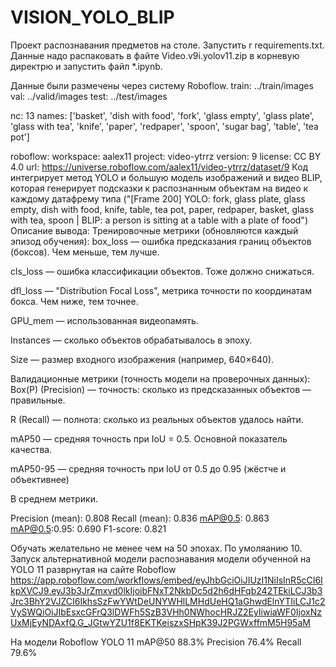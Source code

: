 # VISION_YOLO_BLIP
Проект распознавания предметов на столе. Запустить r requirements.txt. Данные надо распаковать в файте Video.v9i.yolov11.zip в корневую директрю и запустить файл *.ipynb.

Данные были размечены через систему Roboflow.
train: ../train/images
val: ../valid/images
test: ../test/images

nc: 13
names: ['basket', 'dish with food', 'fork', 'glass empty', 'glass plate', 'glass with tea', 'knife', 'paper', 'redpaper', 'spoon', 'sugar bag', 'table', 'tea pot']

roboflow:
  workspace: aalex11
  project: video-ytrrz
  version: 9
  license: CC BY 4.0
  url: https://universe.roboflow.com/aalex11/video-ytrrz/dataset/9
Код интегрирует метод YOLO и большую модель изображений и видео BLIP, которая генерирует подсказки к распознанным объектам на видео к каждому датафрему типа ("[Frame 200] YOLO: fork, glass plate, glass empty, dish with food, knife, table, tea pot, paper, redpaper, basket, glass with tea, spoon | BLIP: a person is sitting at a table with a plate of food")
Описание вывода:
Тренировочные метрики (обновляются каждый эпизод обучения):
box_loss — ошибка предсказания границ объектов (боксов). Чем меньше, тем лучше.

cls_loss — ошибка классификации объектов. Тоже должно снижаться.

dfl_loss — "Distribution Focal Loss", метрика точности по координатам бокса. Чем ниже, тем точнее.

GPU_mem — использованная видеопамять.

Instances — сколько объектов обрабатывалось в эпоху.

Size — размер входного изображения (например, 640×640).

Валидационные метрики (точность модели на проверочных данных):
Box(P) (Precision) — точность: сколько из предсказанных объектов — правильные.

R (Recall) — полнота: сколько из реальных объектов удалось найти.

mAP50 — средняя точность при IoU = 0.5. Основной показатель качества.

mAP50-95 — средняя точность при IoU от 0.5 до 0.95 (жёстче и объективнее)

В среднем метрики. 

Precision (mean): 0.808
Recall (mean): 0.836
mAP@0.5: 0.863
mAP@0.5:0.95: 0.690
F1-score: 0.821

Обучать желательно не менее чем на 50 эпохах. По умоляанию 10.
Запуск альтернативной модели распознавания модели обученной на YOLO 11 разврнутая на сайте Roboflow https://app.roboflow.com/workflows/embed/eyJhbGciOiJIUzI1NiIsInR5cCI6IkpXVCJ9.eyJ3b3JrZmxvd0lkIjoibFNxT2NkbDc5d2h6dHFqb242TEkiLCJ3b3Jrc3BhY2VJZCI6IkhsSzFwYWtDeUNYWHlLMHdUeHQ1aGhwdElnYTIiLCJ1c2VySWQiOiJIbEsxcGFrQ3lDWFh5SzB3VHh0NWhocHRJZ2EyIiwiaWF0IjoxNzUxMjEyNDAxfQ.G_JGtwYZU1f8EKTKeiszxSHpK39J2PGWxffmM5H95aM


На модели Roboflow YOLO 11
mAP@50 
88.3%
Precision 
76.4%
Recall 
79.6%
